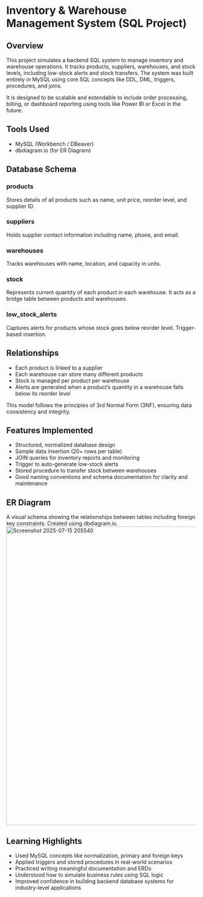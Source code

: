 # Inventory & Warehouse Management System (SQL Project)

##  Overview
This project simulates a backend SQL system to manage inventory and warehouse operations. It tracks products, suppliers, warehouses, and stock levels, including low-stock alerts and stock transfers. The system was built entirely in MySQL using core SQL concepts like DDL, DML, triggers, procedures, and joins.

It is designed to be scalable and extendable to include order processing, billing, or dashboard reporting using tools like Power BI or Excel in the future.

## Tools Used
- MySQL (Workbench / DBeaver)
- dbdiagram.io (for ER Diagram)

## Database Schema

###  products
Stores details of all products such as name, unit price, reorder level, and supplier ID.

###  suppliers
Holds supplier contact information including name, phone, and email.

###  warehouses
Tracks warehouses with name, location, and capacity in units.

###  stock
Represents current quantity of each product in each warehouse. It acts as a bridge table between products and warehouses.

###  low_stock_alerts
Captures alerts for products whose stock goes below reorder level. Trigger-based insertion.

## Relationships
- Each product is linked to a supplier
- Each warehouse can store many different products
- Stock is managed per product per warehouse
- Alerts are generated when a product’s quantity in a warehouse falls below its reorder level

This model follows the principles of 3rd Normal Form (3NF), ensuring data consistency and integrity.

##  Features Implemented
- Structured, normalized database design
- Sample data insertion (20+ rows per table)
- JOIN queries for inventory reports and monitoring
- Trigger to auto-generate low-stock alerts
- Stored procedure to transfer stock between warehouses
- Good naming conventions and schema documentation for clarity and maintenance

## ER Diagram
A visual schema showing the relationships between tables including foreign key constraints. Created using dbdiagram.io.
<img width="1574" height="791" alt="Screenshot 2025-07-15 205540" src="https://github.com/user-attachments/assets/ff399790-ba6a-476f-8bf3-306210ad9aed" />


## Learning Highlights
- Used MySQL concepts like normalization, primary and foreign keys
- Applied triggers and stored procedures in real-world scenarios
- Practiced writing meaningful documentation and ERDs
- Understood how to simulate business rules using SQL logic
- Improved confidence in building backend database systems for industry-level applications

